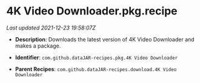 # 4K Video Downloader.pkg.recipe

_Last updated 2021-12-23 19:58:07Z_

- **Description**: Downloads the latest version of 4K Video Downloader and makes a package.

- **Identifier**: `com.github.dataJAR-recipes.pkg.4K Video Downloader`

- **Parent Recipes**: `com.github.dataJAR-recipes.download.4K Video Downloader`